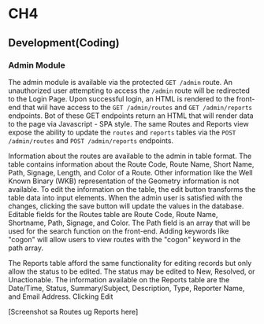 # CH4

## Development(Coding)

### Admin Module

The admin module is available via the protected `GET /admin` route. An unauthorized user attempting to access the `/admin` route will be redirected to the Login Page. Upon successful login, an HTML is rendered to the front-end that wiil have access to the `GET /admin/routes` and `GET /admin/reports` endpoints. Bot of these GET endpoints return an HTML that will render data to the page via Javascript - SPA style. The same Routes and Reports view expose the ability to update the `routes` and `reports` tables via the `POST /admin/routes` and `POST /admin/reports` endpoints. 

Information about the routes are available to the admin in table format. The table contains information about the Route Code, Route Name, Short Name, Path, Signage, Length, and Color of a Route. Other information like the Well Known Binary (WKB) representation of the Geometry information is not available. To edit the information on the table, the edit button transforms the table data into input elements. When the admin user is satisfied with the changes, clicking the save button will update the values in the database. Editable fields for the Routes table are Route Code, Route Name, Shortname, Path, Signage, and Color. The Path field is an array that will be used for the search function on the front-end. Adding keywords like "cogon" will allow users to view routes with the "cogon" keyword in the path array. 

The Reports table afford the same functionality for editing records but only allow the status to be edited. The status may be edited to New, Resolved, or Unactionable.
The information available on the Reports table are the Date/Time, Status, Summary/Subject, Description, Type, Reporter Name, and Email Address. Clicking Edit

[Screenshot sa Routes ug Reports here]